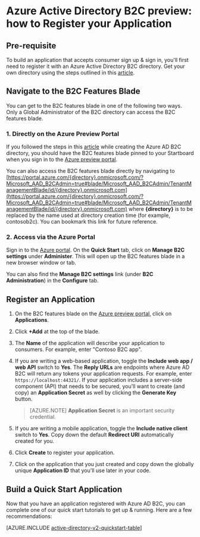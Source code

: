 <properties
	pageTitle="Azure Active Directory B2C preview: Application registration | Microsoft Azure"
	description="How to register your application with Azure Active Directory B2C"
	services="active-directory-b2c"
	documentationCenter=""
	authors="swkrish"
	manager="msmbaldwin"
	editor=""/>

<tags
	ms.service="active-directory-b2c"
	ms.workload="identity"
	ms.tgt_pltfrm="na"
	ms.devlang="na"
	ms.topic="article"
	ms.date="09/15/2015"
	ms.author="swkrish"/>

# Azure Active Directory B2C preview: how to Register your Application

## Pre-requisite

To build an application that accepts consumer sign up & sign in, you'll first need to register it with an Azure Active Directory B2C directory. Get your own directory using the steps outlined in this [article](active-directory-get-started.md).

## Navigate to the B2C Features Blade

You can get to the B2C features blade in one of the following two ways. Only a Global Administrator of the B2C directory can access the B2C features blade.

### 1. Directly on the Azure Preview Portal

If you followed the steps in this [article](active-directory-b2c-get-started.md) while creating the Azure AD B2C directory, you should have the B2C features blade pinned to your Startboard when you sign in to the [Azure preview portal](https://portal.azure.com/).

You can also access the B2C features blade directly by navigating to [https://portal.azure.com/{directory}.onmicrosoft.com/?Microsoft_AAD_B2CAdmin=true#blade/Microsoft_AAD_B2CAdmin/TenantManagementBlade/id/{directory}.onmicrosoft.com](https://portal.azure.com/{directory}.onmicrosoft.com/?Microsoft_AAD_B2CAdmin=true#blade/Microsoft_AAD_B2CAdmin/TenantManagementBlade/id/{directory}.onmicrosoft.com) where **{directory}** is to be replaced by the name used at directory creation time (for example, contosob2c). You can bookmark this link for future reference.

### 2. Access via the Azure Portal

Sign in to the [Azure portal](https://manage.windowsazure.com/). On the **Quick Start** tab, click on **Manage B2C settings** under **Administer**. This will open up the B2C features blade in a new browser window or tab.

You can also find the **Manage B2C settings** link (under **B2C Administration**) in the **Configure** tab.

## Register an Application

1. On the B2C features blade on the [Azure preview portal](https://portal.azure.com/), click on **Applications**.
2. Click **+Add** at the top of the blade.
3. The **Name** of the application will describe your application to consumers. For example, enter "Contoso B2C app".
4. If you are writing a web-based application, toggle the **Include web app / web API** switch to **Yes**. The **Reply URLs** are endpoints where Azure AD B2C will return any tokens your application requests. For example, enter `https://localhost:44321/`. If your application includes a server-side component (API) that needs to be secured, you'll want to create (and copy) an **Application Secret** as well by clicking the **Generate Key** button.

    > [AZURE.NOTE]
    **Application Secret** is an important security credential.

5. If you are writing a mobile application, toggle the **Include native client** switch to **Yes**. Copy down the default **Redirect URI** automatically created for you.
6. Click **Create** to register your application.
7. Click on the application that you just created and copy down the globally unique **Application ID** that you'll use later in your code.

## Build a Quick Start Application

Now that you have an application registered with Azure AD B2C, you can complete one of our quick start tutorials to get up & running. Here are a few recommendations:

[AZURE.INCLUDE [active-directory-v2-quickstart-table](../../includes/active-directory-b2c-quickstart-table.md)]
